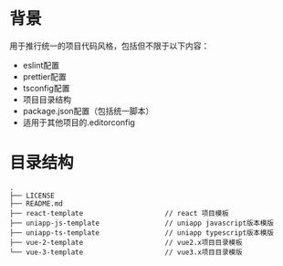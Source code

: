 # 背景
用于推行统一的项目代码风格，包括但不限于以下内容：
- eslint配置
- prettier配置
- tsconfig配置
- 项目目录结构
- package.json配置（包括统一脚本）
- 适用于其他项目的.editorconfig

# 目录结构
```
.
├── LICENSE
├── README.md
├── react-template                    // react 项目模板
├── uniapp-js-template                // uniapp javascript版本模版
├── uniapp-ts-template                // uniapp typescript版本模版
├── vue-2-template                    // vue2.x项目目录模板
└── vue-3-template                    // vue3.x项目目录模版
```
